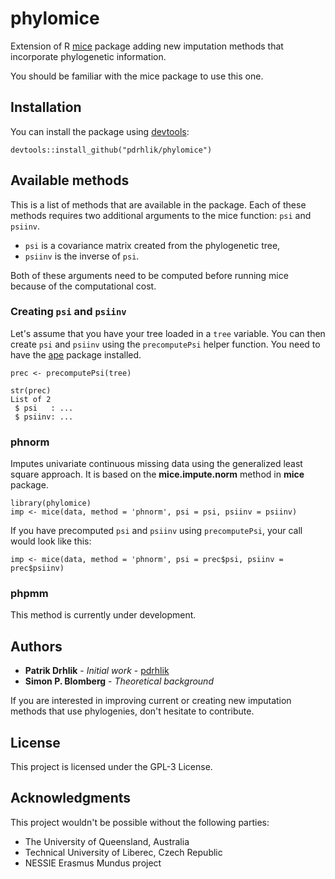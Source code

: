 # phylomice
Extension of R [mice](https://github.com/stefvanbuuren/mice) package adding new imputation methods that incorporate phylogenetic information.

You should be familiar with the mice package to use this one.

## Installation
You can install the package using [devtools](https://github.com/hadley/devtools):
```
devtools::install_github("pdrhlik/phylomice")
```

## Available methods
This is a list of methods that are available in the package. Each of these methods requires two additional arguments to the mice function: `psi` and `psiinv`.

* `psi` is a covariance matrix created from the phylogenetic tree,
* `psiinv` is the inverse of `psi`.

Both of these arguments need to be computed before running mice because of the computational cost.

### Creating `psi` and `psiinv`
Let's assume that you have your tree loaded in a `tree` variable. You can then create `psi` and `psiinv` using the `precomputePsi` helper function. You need to have the [ape](https://github.com/cran/ape) package installed.
```
prec <- precomputePsi(tree)

str(prec)
List of 2
 $ psi   : ...
 $ psiinv: ...
```

### phnorm
Imputes univariate continuous missing data using the generalized least square approach. It is based on the **mice.impute.norm** method in **mice** package.
```
library(phylomice)
imp <- mice(data, method = 'phnorm', psi = psi, psiinv = psiinv)
```

If you have precomputed `psi` and `psiinv` using `precomputePsi`, your call would look like this:
```
imp <- mice(data, method = 'phnorm', psi = prec$psi, psiinv = prec$psiinv)
```
### phpmm
This method is currently under development.

## Authors

* **Patrik Drhlik** - *Initial work* - [pdrhlik](https://github.com/pdrhlik)
* **Simon P. Blomberg** - *Theoretical background*
 
If you are interested in improving current or creating new imputation methods that use phylogenies, don't hesitate to contribute.

## License
This project is licensed under the GPL-3 License.

## Acknowledgments
This project wouldn't be possible without the following parties:
* The University of Queensland, Australia
* Technical University of Liberec, Czech Republic
* NESSIE Erasmus Mundus project

